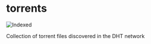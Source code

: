 torrents 
========
![Indexed](https://img.shields.io/badge/indexed-131791-blue)

Collection of torrent files discovered in the DHT network
